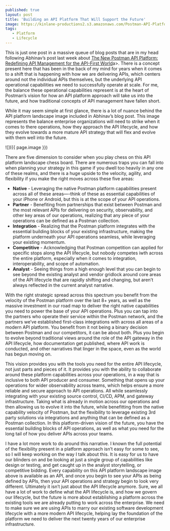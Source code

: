 ```yaml
---
published: true
layout: post
title: 'Building an API Platform That Will Support the Future'
image: https://kinlane-productions2.s3.amazonaws.com/Postman-API-Platform-Landscape-2021-2048x1420.png
tags:
   - Platform
   - Lifecycle
---
```


This is just one post in a massive queue of blog posts that are in my head following Abhinav’s post last week about [The New Postman API Platform: Redefining API Management for the API-First World](https://blog.postman.com/new-postman-api-platform-redefining-api-management-for-api-first-world/)a&gt;. There is a concept present here that has been in the back of my mind for years when it comes to a shift that is happening with how we are delivering APIs, which centers around not the individual APIs themselves, but the underlying API operational capabilities we need to successfully operate at scale. For me, the balance these operational capabilities represent is at the heart of Postman’s vision for how an API platform approach will take us into the future, and how traditional concepts of API management have fallen short.

While it may seem simple at first glance, there is a lot of nuance behind the API platform landscape image included in Abhinav’s blog post. This image represents the balance enterprise organizations will need to strike when it comes to there operations, how they approach the API lifecycle, and how they evolve towards a more mature API strategy that will flex and evolve with them well into the future.

![]({{ page.image }})

There are five dimension to consider when you play chess on this API platform landscape chess board. There are numerous traps you can fall into when planning your strategy in this game if you dwell too heavily in any one of these realms, and there is a huge upside to the velocity, agility, and flexibility if you make the right moves across these five areas:

- **Native** - Leveraging the native Postman platform capabilities present across all of these areas—-think of these as essential capabilities of your iPhone or Android, but this is at the scope of your API operations.
- **Partner** - Benefiting from partnerships that exist between Postman and the most relevant APIs for delivering on security, observability, and other key areas of our operations, realizing that any piece of your operations can be defined as a Postman collection.
- **Integration** - Realizing that the Postman platform integrates with the essential building blocks of your existing infrastructure, making the platform underneath your API operations seamless, while leveraging your existing momentum.
- **Competitive** - Acknowledging that Postman competition can applied for specific stops along the API lifecycle, but nobody competes iwth across the entire platform, especially when it comes to integration, interoperability, and scope of automation.
- **Analyst** - Seeing things from a high enough level that you can begin to see beyond the existing analyst and vendor gridlock around core areas of the API lifecycle that are rapidly shifting and changing, but aren’t always reflected in the current analyst narrative.

With the right strategic spread across this spectrum you benefit from the velocity of the Postman platform over the last 8+ years, as well as the massive investment in our road map to deliver the right native capabilities you need to power the base of your API operations. Plus you can tap into the partners who operate their service within the Postman network, and the partners we’ve established first-class integrations with across all areas of a modern API platform. You benefit from it not being a binary decision between Postman and our competitors, it can be about both. Plus you begin to evolve beyond traditional views around the role of the API gateway in the API lifecycle, how documentation get published, where API work is conducted, and other narratives that linger in the space, even as the world has begun moving on. 

This vision provides you with the tools you need for the entire API lifecycle, not just parts and pieces of it. It provides you with the ability to collaborate around these platform capabilities across your operations, in a way that is inclusive to both API producer and consumer. Something that opens up your operations for wider observability across teams, which helps ensure a more reliable and secure approach to API operations. All while seamlessly integrating with your existing source control, CI/CD, APM, and gateway infrastructure. Taking what is already in motion across our operations and then allowing us to evolve it into the future, while benefitting from the native capability velocity of Postman, but the flexibility to leverage existing 3rd party solutions via integrations and anything that can be defined as a Postman collection. In this platform-driven vision of the future, you have the essential building blocks of API operations, as well as what you need for the long tail of how you deliver APIs across your teams.

I have a lot more work to do around this narrative. I known the full potential of the flexibility present in a platform approach isn’t easy for some to see, so I will keep working on the way I talk about this. It is easy for us to have our blinders on and be looking at just a single group of capabilities like design or testing, and get caught up in the analyst storytelling, or competitive bidding. Every capability on this API platform landscape image above is available as an API, and once you begin to see your APIs as being defined by APIs, then your API operations and strategy begin to look very different. Ultimately it isn’t just about the API lifecycle anymore. Sure, we all have a lot of work to define what the API lifecycle is, and how we govern our lifecycle, but the future is more about establishing a platform across the existing tools we are already putting to work across the enterprise. We need to make sure we are using APIs to marry our existing software development lifecycle with a more modern API lifecycle, helping lay the foundation of the platform we need to deliver the next twenty years of our enterprise infrastructure.